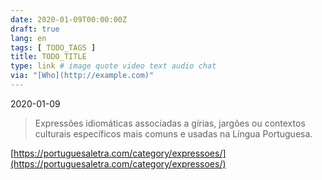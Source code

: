 ```yaml
---
date: 2020-01-09T00:00:00Z
draft: true
lang: en
tags: [ TODO_TAGS ]
title: TODO_TITLE
type: link # image quote video text audio chat
via: "[Who](http://example.com)"
---
```



2020-01-09

> Expressões idiomáticas associadas a gírias, jargões ou contextos culturais específicos mais comuns e usadas na Língua Portuguesa.

[https://portuguesaletra.com/category/expressoes/](https://portuguesaletra.com/category/expressoes/)

